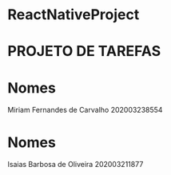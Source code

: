 # ReactNativeProject


<h1>PROJETO DE TAREFAS</h1>

<h1>Nomes</h1>
Miriam Fernandes de Carvalho
202003238554

<h1>Nomes</h1>
Isaias Barbosa de Oliveira 
202003211877
